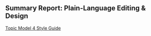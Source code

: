## Summary Report: Plain-Language Editing & Design

[Topic Model 4 Style Guide](https://docs.google.com/document/d/1qJ6ESwHqPcD-eb_eruIBBK20WwHTvbpj_pXOOpNDF4I/edit?usp=sharing)